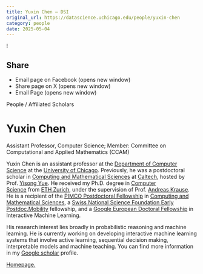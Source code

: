 ```yaml
---
title: Yuxin Chen – DSI
original_url: https://datascience.uchicago.edu/people/yuxin-chen
category: people
date: 2025-05-04
---
```


<!-- Table-like structure detected -->

!

## Share

* Email page on Facebook (opens new window)
* Share page on X (opens new window)
* Email Page (opens new window)

<!-- Table-like structure detected -->

People / Affiliated Scholars

# Yuxin Chen

Assistant Professor, Computer Science; Member: Committee on Computational and Applied Mathematics (CCAM)

Yuxin Chen is an assistant professor at the [Department of Computer Science](https://computerscience.uchicago.edu/) at the [University of Chicago](http://www.uchicago.edu/). Previously, he was a postdoctoral scholar in [Computing and Mathematical Sciences](http://www.cms.caltech.edu/) at [Caltech](http://www.caltech.edu/), hosted by Prof. [Yisong Yue](http://www.yisongyue.com/). He received my Ph.D. degree in [Computer Science](https://www.inf.ethz.ch/) from [ETH Zurich](https://www.ethz.ch/en.html), under the supervision of Prof. [Andreas Krause](http://las.ethz.ch/krausea.html). He is a recipient of the [PIMCO Postdoctoral Fellowship](http://www.cms.caltech.edu/academics/honors) in [Computing and Mathematical Sciences](http://www.cms.caltech.edu/academics/honors), a [Swiss National Science Foundation Early Postdoc.Mobility](http://www.snf.ch/en/funding/careers/early-postdoc-mobility/Pages/default.aspx) fellowship, and a [Google European Doctoral Fellowship](http://googleresearch.blogspot.ie/2014/06/2014-google-phd-fellowships-supporting.html) in Interactive Machine Learning.

His research interest lies broadly in probabilistic reasoning and machine learning. He is currently working on developing interactive machine learning systems that involve active learning, sequential decision making, interpretable models and machine teaching. You can find more information in my [Google scholar](https://scholar.google.com/citations?user=-k1N7HAAAAAJ&hl=en) profile.

[Homepage.](https://yuxinchen.org/)